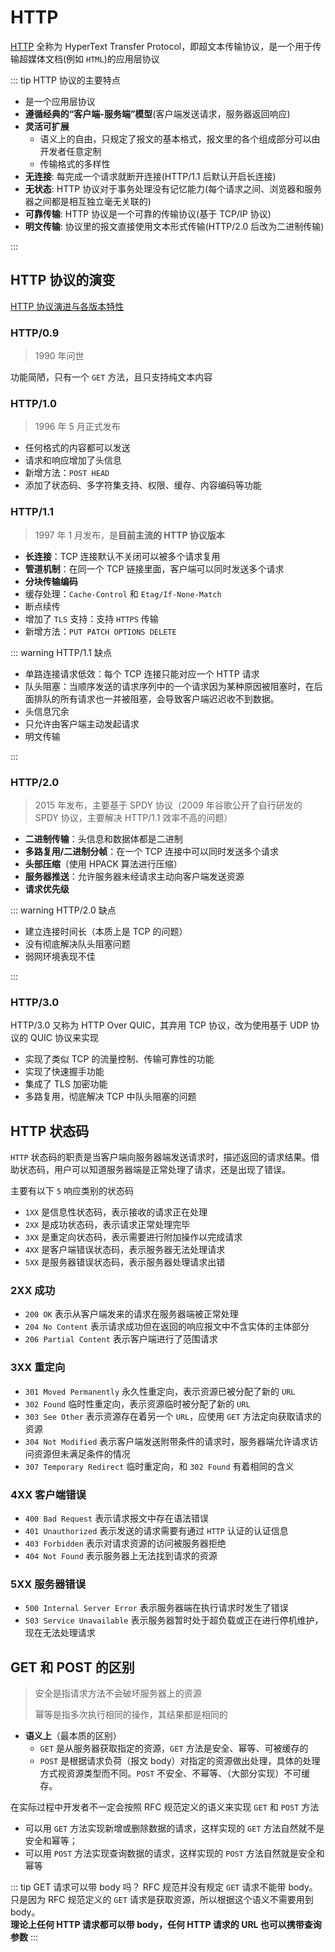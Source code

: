<BackTop />

# HTTP

[HTTP](https://developer.mozilla.org/zh-CN/docs/Web/HTTP) 全称为 HyperText Transfer Protocol，即超文本传输协议，是一个用于传输超媒体文档(例如 `HTML`)的应用层协议

::: tip HTTP 协议的主要特点

- 是一个应用层协议
- **遵循经典的“客户端-服务端”模型**(客户端发送请求，服务器返回响应)
- **灵活可扩展**
  - 语义上的自由，只规定了报文的基本格式，报文里的各个组成部分可以由开发者任意定制
  - 传输格式的多样性
- **无连接**: 每完成一个请求就断开连接(HTTP/1.1 后默认开启长连接)
- **无状态**: HTTP 协议对于事务处理没有记忆能力(每个请求之间、浏览器和服务器之间都是相互独立毫无关联的)
- **可靠传输**: HTTP 协议是一个可靠的传输协议(基于 TCP/IP 协议)
- **明文传输**: 协议里的报文直接使用文本形式传输(HTTP/2.0 后改为二进制传输)

:::

## HTTP 协议的演变

[HTTP 协议演进与各版本特性](https://mp.weixin.qq.com/s/RuHaKgwpCMvPQeEwe31k2A)

### HTTP/0.9

> 1990 年问世

功能简陋，只有一个 `GET` 方法，且只支持纯文本内容

### HTTP/1.0

> 1996 年 5 月正式发布

- 任何格式的内容都可以发送
- 请求和响应增加了头信息
- 新增方法：`POST HEAD`
- 添加了状态码、多字符集支持、权限、缓存、内容编码等功能

### HTTP/1.1

> 1997 年 1 月发布，是**目前主流的 HTTP 协议版本**

- **长连接**：TCP 连接默认不关闭可以被多个请求复用
- **管道机制**：在同一个 TCP 链接里面，客户端可以同时发送多个请求
- **分块传输编码**
- 缓存处理：`Cache-Control` 和 `Etag/If-None-Match`
- 断点续传
- 增加了 `TLS` 支持：支持 `HTTPS` 传输
- 新增方法：`PUT PATCH OPTIONS DELETE`

::: warning HTTP/1.1 缺点

- 单路连接请求低效：每个 TCP 连接只能对应一个 HTTP 请求
- 队头阻塞：当顺序发送的请求序列中的一个请求因为某种原因被阻塞时，在后面排队的所有请求也一并被阻塞，会导致客户端迟迟收不到数据。
- 头信息冗余
- 只允许由客户端主动发起请求
- 明文传输

:::

### HTTP/2.0

> 2015 年发布，主要基于 SPDY 协议（2009 年谷歌公开了自行研发的 SPDY 协议，主要解决 HTTP/1.1 效率不高的问题）

- **二进制传输**：头信息和数据体都是二进制
- **多路复用/二进制分帧**：在一个 TCP 连接中可以同时发送多个请求
- **头部压缩**（使用 HPACK 算法进行压缩）
- **服务器推送**：允许服务器未经请求主动向客户端发送资源
- **请求优先级**

::: warning HTTP/2.0 缺点

- 建立连接时间长（本质上是 TCP 的问题）
- 没有彻底解决队头阻塞问题
- 弱网环境表现不佳

:::

### HTTP/3.0

HTTP/3.0 又称为 HTTP Over QUIC，其弃用 TCP 协议，改为使用基于 UDP 协议的 QUIC 协议来实现

- 实现了类似 TCP 的流量控制、传输可靠性的功能
- 实现了快速握手功能
- 集成了 TLS 加密功能
- 多路复用，彻底解决 TCP 中队头阻塞的问题

## HTTP 状态码

`HTTP` 状态码的职责是当客户端向服务器端发送请求时，描述返回的请求结果。借助状态码，用户可以知道服务器端是正常处理了请求，还是出现了错误。

主要有以下 `5` 响应类别的状态码

- `1XX` 是信息性状态码，表示接收的请求正在处理
- `2XX` 是成功状态码，表示请求正常处理完毕
- `3XX` 是重定向状态码，表示需要进行附加操作以完成请求
- `4XX` 是客户端错误状态码，表示服务器无法处理请求
- `5XX` 是服务器错误状态码，表示服务器处理请求出错

### 2XX 成功

- `200 OK` 表示从客户端发来的请求在服务器端被正常处理
- `204 No Content` 表示请求成功但在返回的响应报文中不含实体的主体部分
- `206 Partial Content` 表示客户端进行了范围请求

### 3XX 重定向

- `301 Moved Permanently` 永久性重定向，表示资源已被分配了新的 `URL`
- `302 Found` 临时性重定向，表示资源临时被分配了新的 `URL`
- `303 See Other` 表示资源存在着另一个 `URL`，应使用 `GET` 方法定向获取请求的资源
- `304 Not Modified` 表示客户端发送附带条件的请求时，服务器端允许请求访问资源但未满足条件的情况
- `307 Temporary Redirect` 临时重定向，和 `302 Found` 有着相同的含义

### 4XX 客户端错误

- `400 Bad Request` 表示请求报文中存在语法错误
- `401 Unauthorized` 表示发送的请求需要有通过 `HTTP` 认证的认证信息
- `403 Forbidden` 表示对请求资源的访问被服务器拒绝
- `404 Not Found` 表示服务器上无法找到请求的资源

### 5XX 服务器错误

- `500 Internal Server Error` 表示服务器端在执行请求时发生了错误
- `503 Service Unavailable` 表示服务器暂时处于超负载或正在进行停机维护，现在无法处理请求

## GET 和 POST 的区别

> 安全是指请求方法不会破坏服务器上的资源
>
> 幂等是指多次执行相同的操作，其结果都是相同的

- **语义上**（最本质的区别）
  - `GET` 是从服务器获取指定的资源，`GET` 方法是安全、幂等、可被缓存的
  - `POST` 是根据请求负荷（报文 body）对指定的资源做出处理，具体的处理方式视资源类型而不同。`POST` 不安全、不幂等、（大部分实现）不可缓存。

在实际过程中开发者不一定会按照 RFC 规范定义的语义来实现 `GET` 和 `POST` 方法

- 可以用 `GET` 方法实现新增或删除数据的请求，这样实现的 `GET` 方法自然就不是安全和幂等；
- 可以用 `POST` 方法实现查询数据的请求，这样实现的 `POST` 方法自然就是安全和幂等

::: tip GET 请求可以带 body 吗？
RFC 规范并没有规定 `GET` 请求不能带 body。只是因为 RFC 规范定义的 `GET` 请求是获取资源，所以根据这个语义不需要用到 body。<br />
**理论上任何 HTTP 请求都可以带 body，任何 HTTP 请求的 URL 也可以携带查询参数**
:::
